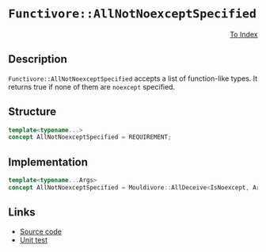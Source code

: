 <!-- Copyright 2024 Feng Mofan
SPDX-License-Identifier: Apache-2.0 -->

# `Functivore::AllNotNoexceptSpecified`

<p style='text-align: right;'><a href="../../concepts.md#functivore-all-not-noexcept-specified">To Index</a></p>

## Description

`Functivore::AllNotNoexceptSpecified` accepts a list of function-like types.
It returns true if none of them are `noexcept` specified.

## Structure

```C++
template<typename...>
concept AllNotNoexceptSpecified = REQUIREMENT;
```

## Implementation

```C++
template<typename...Args>
concept AllNotNoexceptSpecified = Mouldivore::AllDeceive<IsNoexcept, Args...>;
```

## Links

- [Source code](../../../../conceptrodon/functivore/concepts/all_not_noexcept_specified.hpp)
- [Unit test](../../../../tests/unit/concepts/functivore/all_not_noexcept_specified.test.hpp)
